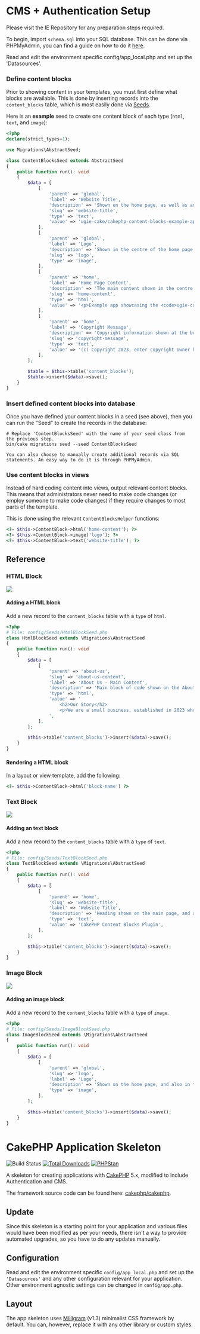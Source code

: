 # CMS + Authentication Setup 
Please visit the IE Repository for any preparation steps required. 

To begin, import `schema.sql` into your SQL database. This can be done via PHPMyAdmin, you can find a guide on how to do it [here](https://help.one.com/hc/en-us/articles/115005588189-How-do-I-import-a-database-to-phpMyAdmin).

Read and edit the environment specific config/app_local.php and set up the
'Datasources'. 

### Define content blocks

Prior to showing content in your templates, you must first define what blocks are available.
This is done by inserting records into the `content_blocks` table, which is most easily done via [Seeds](https://book.cakephp.org/phinx/0/en/seeding.html).

Here is an **example** seed to create one content block of each type (`html`, `text`, and `image`):

```php
<?php
declare(strict_types=1);

use Migrations\AbstractSeed;

class ContentBlocksSeed extends AbstractSeed
{
    public function run(): void
    {
        $data = [
            [
                'parent' => 'global',
                'label' => 'Website Title',
                'description' => 'Shown on the home page, as well as any tabs in the users browser.',
                'slug' => 'website-title',
                'type' => 'text',
                'value' => 'ugie-cake/cakephp-content-blocks-example-app',
            ],
            [
                'parent' => 'global',
                'label' => 'Logo',
                'description' => 'Shown in the centre of the home page, and also in the top corner of all administration pages.',
                'slug' => 'logo',
                'type' => 'image',
            ],
            [
                'parent' => 'home',
                'label' => 'Home Page Content',
                'description' => 'The main content shown in the centre of the home page.',
                'slug' => 'home-content',
                'type' => 'html',
                'value' => '<p>Example app showcasing the <code>ugie-cake/cakephp-content-blocks</code> plugin.</p>',
            ],
            [
                'parent' => 'home',
                'label' => 'Copyright Message',
                'description' => 'Copyright information shown at the bottom of the home page.',
                'slug' => 'copyright-message',
                'type' => 'text',
                'value' => '(c) Copyright 2023, enter copyright owner here.',
            ],
        ];

        $table = $this->table('content_blocks');
        $table->insert($data)->save();
    }
}
```

### Insert defined content blocks into database

Once you have defined your content blocks in a seed (see above), then you can run the "Seed" to create the records in the database:

```
# Replace 'ContentBlocksSeed' with the name of your seed class from the previous step.
bin/cake migrations seed --seed ContentBlocksSeed

You can also choose to manually create additional records via SQL statements. An easy way to do it is through PHPMyAdmin.
```

### Use content blocks in views

Instead of hard coding content into views, output relevant content blocks.
This means that administrators never need to make code changes (or employ someone to make code changes)
if they require changes to most parts of the template.

This is done using the relevant `ContentBlocksHelper` functions:

```php
<?= $this->ContentBlock->html('home-content'); ?>
<?= $this->ContentBlock->image('logo'); ?>
<?= $this->ContentBlock->text('website-title'); ?>
```


## Reference

### HTML Block

<img src="./docs/screenshot-block-html.png" />

#### Adding a HTML block

Add a new record to the `content_blocks` table with a `type` of `html`.

```php
<?php
# File: config/Seeds/HtmlBlockSeed.php
class HtmlBlockSeed extends \Migrations\AbstractSeed
{
    public function run(): void
    {
        $data = [
            [
                'parent' => 'about-us',
                'slug' => 'about-us-content',
                'label' => 'About Us - Main Content',
                'description' => 'Main block of code shown on the About Us page.',
                'type' => 'html',
                'value' => '
                    <h2>Our Story</h2>
                    <p>We are a small business, established in 2023 who sell candles to sick children.</p>
                ',
            ],
        ];

        $this->table('content_blocks')->insert($data)->save();
    }
}
```

#### Rendering a HTML block

In a layout or view template, add the following:

```php
<?= $this->ContentBlock->html('block-name') ?>
```

### Text Block

<img src="./docs/screenshot-block-text.png" />

#### Adding an text block

Add a new record to the `content_blocks` table with a `type` of `text`.

```php
<?php
# File: config/Seeds/TextBlockSeed.php
class TextBlockSeed extends \Migrations\AbstractSeed
{
    public function run(): void
    {
        $data = [
            [
                'parent' => 'home',
                'slug' => 'website-title',
                'label' => 'Website Title',
                'description' => 'Heading shown on the main page, and also in the browser tab.',
                'type' => 'text',
                'value' => 'CakePHP Content Blocks Plugin',
            ],
        ];

        $this->table('content_blocks')->insert($data)->save();
    }
}
```

### Image Block

<img src="./docs/screenshot-block-image.png" />

#### Adding an image block

Add a new record to the `content_blocks` table with a `type` of `image`.

```php
<?php
# File: config/Seeds/ImageBlockSeed.php
class ImageBlockSeed extends \Migrations\AbstractSeed
{
    public function run(): void
    {
        $data = [
            [
                'parent' => 'global',
                'slug' => 'logo',
                'label' => 'Logo',
                'description' => 'Shown on the home page, and also in the top left of each other page.',
                'type' => 'image',
            ],
        ];

        $this->table('content_blocks')->insert($data)->save();
    }
}
```







# CakePHP Application Skeleton

![Build Status](https://github.com/cakephp/app/actions/workflows/ci.yml/badge.svg?branch=master)
[![Total Downloads](https://img.shields.io/packagist/dt/cakephp/app.svg?style=flat-square)](https://packagist.org/packages/cakephp/app)
[![PHPStan](https://img.shields.io/badge/PHPStan-level%207-brightgreen.svg?style=flat-square)](https://github.com/phpstan/phpstan)

A skeleton for creating applications with [CakePHP](https://cakephp.org) 5.x, modified to include Authentication and CMS.

The framework source code can be found here: [cakephp/cakephp](https://github.com/cakephp/cakephp).


## Update

Since this skeleton is a starting point for your application and various files
would have been modified as per your needs, there isn't a way to provide
automated upgrades, so you have to do any updates manually.

## Configuration

Read and edit the environment specific `config/app_local.php` and set up the
`'Datasources'` and any other configuration relevant for your application.
Other environment agnostic settings can be changed in `config/app.php`.

## Layout

The app skeleton uses [Milligram](https://milligram.io/) (v1.3) minimalist CSS
framework by default. You can, however, replace it with any other library or
custom styles.
